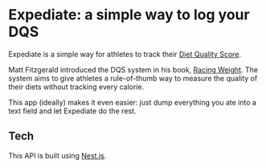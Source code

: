 # Expediate: a simple way to log your DQS

Expediate is a simple way for athletes to track their [Diet Quality Score](https://strengthrunning.com/2014/06/runners-diet-plan-matt-fitzgerald-interview/).

Matt Fitzgerald introduced the DQS system in his book, [Racing Weight](https://www.goodreads.com/book/show/7192581-racing-weight). The system aims to give athletes a rule-of-thumb way to measure the quality of their diets without tracking every calorie.

This app (ideally) makes it even easier: just dump everything you ate into a text field and let Expediate do the rest.

## Tech

This API is built using [Nest.js](https://docs.nestjs.com/).
